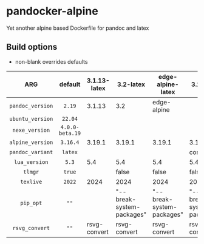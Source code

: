 # pandocker-alpine

Yet another alpine based Dockerfile for pandoc and latex

## Build options

- non-blank overrides defaults

|       ARG        |   **default**   | 3.1.13-latex | 3.2-latex                 | edge-alpine-latex         | 3.2-core                  |
|:----------------:|:---------------:|--------------|---------------------------|---------------------------|---------------------------|
| `pandoc_version` |     `2.19`      | 3.1.13       | 3.2                       | edge-alpine               |                           |
| `ubuntu_version` |     `22.04`     |              |                           |                           |                           |
|  `nexe_version`  | `4.0.0-beta.19` |              |                           |                           |                           |
| `alpine_version` |    `3.16.4`     | 3.19.1       | 3.19.1                    | 3.19.1                    | 3.19.1                    |
| `pandoc_variant` |     `latex`     |              |                           |                           | core                      |
|  `lua_version`   |      `5.3`      | 5.4          | 5.4                       | 5.4                       | 5.4                       |
|     `tlmgr`      |     `true`      |              | false                     | false                     | false                     |
|    `texlive`     |     `2022`      | 2024         | 2024                      | 2024                      | 2024                      |
|    `pip_opt`     |      `""`       |              | "--break-system-packages" | "--break-system-packages" | "--break-system-packages" |
|  `rsvg_convert`  |      `""`       | rsvg-convert | rsvg-convert              | rsvg-convert              | rsvg-convert              |

